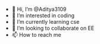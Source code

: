 - 👋 Hi, I’m @Aditya3109
- 👀 I’m interested in coding
- 🌱 I’m currently learning cse
- 💞️ I’m looking to collaborate on EE
- 📫 How to reach me 

<!---
Aditya3109/Aditya3109 is a ✨ special ✨ repository because its `README.md` (this file) appears on your GitHub profile.
You can click the Preview link to take a look at your changes.
--->
